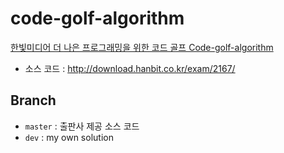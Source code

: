 # code-golf-algorithm

[한빛미디어 더 나은 프로그래밍을 위한 코드 골프 Code-golf-algorithm](http://www.hanbit.co.kr/store/books/look.php?p_code=B5244801705)

* 소스 코드 : http://download.hanbit.co.kr/exam/2167/

## Branch

* `master` : 출판사 제공 소스 코드
* `dev` : my own solution
